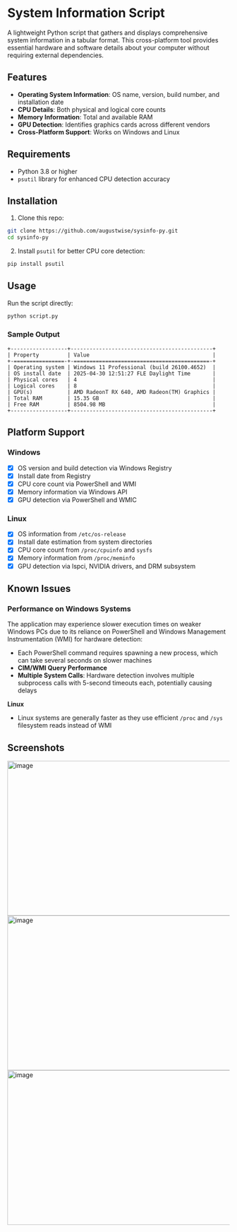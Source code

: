 # System Information Script

A lightweight Python script that gathers and displays comprehensive system information in a tabular format. This cross-platform tool provides essential hardware and software details about your computer without requiring external dependencies.

## Features

- **Operating System Information**: OS name, version, build number, and installation date
- **CPU Details**: Both physical and logical core counts
- **Memory Information**: Total and available RAM
- **GPU Detection**: Identifies graphics cards across different vendors
- **Cross-Platform Support**: Works on Windows and Linux

## Requirements

- Python 3.8 or higher
- `psutil` library for enhanced CPU detection accuracy

## Installation

1. Clone this repo:

```bash
git clone https://github.com/augustwise/sysinfo-py.git
cd sysinfo-py
```

2. Install `psutil` for better CPU core detection:

```bash
pip install psutil
```

## Usage

Run the script directly:

```bash
python script.py
```

### Sample Output

```
+------------------+---------------------------------------------+
| Property         | Value                                       |
+-================-+-===========================================-+
| Operating system | Windows 11 Professional (build 26100.4652)  |
| OS install date  | 2025-04-30 12:51:27 FLE Daylight Time       |
| Physical cores   | 4                                           |
| Logical cores    | 8                                           |
| GPU(s)           | AMD RadeonT RX 640, AMD Radeon(TM) Graphics |
| Total RAM        | 15.35 GB                                    |
| Free RAM         | 8504.98 MB                                  |
+------------------+---------------------------------------------+
```

## Platform Support

### Windows

- [x] OS version and build detection via Windows Registry
- [x] Install date from Registry
- [x] CPU core count via PowerShell and WMI
- [x] Memory information via Windows API
- [x] GPU detection via PowerShell and WMIC

### Linux

- [x] OS information from `/etc/os-release`
- [x] Install date estimation from system directories
- [x] CPU core count from `/proc/cpuinfo` and `sysfs`
- [x] Memory information from `/proc/meminfo`
- [x] GPU detection via lspci, NVIDIA drivers, and DRM subsystem

## Known Issues

### Performance on Windows Systems

The application may experience slower execution times on weaker Windows PCs due to its reliance on PowerShell and Windows Management Instrumentation (WMI) for hardware detection:

- Each PowerShell command requires spawning a new process, which can take several seconds on slower machines
- **CIM/WMI Query Performance**
- **Multiple System Calls**: Hardware detection involves multiple subprocess calls with 5-second timeouts each, potentially causing delays

**Linux**
- Linux systems are generally faster as they use efficient `/proc` and `/sys` filesystem reads instead of WMI

## Screenshots

<img width="600" height="350" alt="image" src="https://github.com/user-attachments/assets/0215b825-f503-4efe-ad11-3dcb4fb75e3d" />

<img width="600" height="350" alt="image" src="https://github.com/user-attachments/assets/1d023d73-2d7a-4520-b664-c6c6cbb2f4a4" />

<img width="600" height="350" alt="image" src="https://github.com/user-attachments/assets/23ab0ff8-2ae9-4cdd-8f77-a4562dc109ba" />
